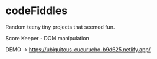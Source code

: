 # codeFiddles
Random teeny tiny projects that seemed fun. 

Score Keeper - DOM manipulation


DEMO -> https://ubiquitous-cucurucho-b9d625.netlify.app/

